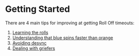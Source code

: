 # Getting Started

There are 4 main tips for improving at getting Roll Off timeouts:

1. [Learning the rolls](./learning-the-rolls.md)
2. [Understanding that blue spins faster than orange](./understanding-roll-speed.md)
3. [Avoiding desync](./avoiding-desync.md)
4. [Dealing with griefers](./dealing-with-griefers.md)
